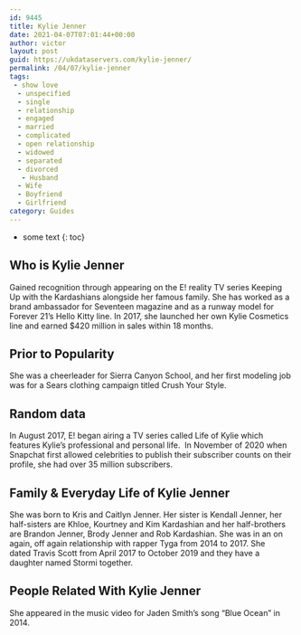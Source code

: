 ```yaml
---
id: 9445
title: Kylie Jenner
date: 2021-04-07T07:01:44+00:00
author: victor
layout: post
guid: https://ukdataservers.com/kylie-jenner/
permalink: /04/07/kylie-jenner
tags:
 - show love
  - unspecified
  - single
  - relationship
  - engaged
  - married
  - complicated
  - open relationship
  - widowed
  - separated
  - divorced
   - Husband
  - Wife
  - Boyfriend
  - Girlfriend
category: Guides
---
```


* some text
{: toc}


## Who is Kylie Jenner



Gained recognition through appearing on the E! reality TV series Keeping Up with the Kardashians alongside her famous family. She has worked as a brand ambassador for Seventeen magazine and as a runway model for Forever 21&#8217;s Hello Kitty line. In 2017, she launched her own Kylie Cosmetics line and earned $420 million in sales within 18 months.

                
                
                
## Prior to Popularity



She was a cheerleader for Sierra Canyon School, and her first modeling job was for a Sears clothing campaign titled Crush Your Style. 

                
                
                
## Random data



In August 2017, E! began airing a TV series called Life of Kylie which features Kylie&#8217;s professional and personal life.  In November of 2020 when Snapchat first allowed celebrities to publish their subscriber counts on their profile, she had over 35 million subscribers.

                
                
                
## Family & Everyday Life of Kylie Jenner



She was born to Kris and Caitlyn Jenner. Her sister is Kendall Jenner, her half-sisters are Khloe, Kourtney and Kim Kardashian and her half-brothers are Brandon Jenner, Brody Jenner and Rob Kardashian. She was in an on again, off again relationship with rapper Tyga from 2014 to 2017. She dated Travis Scott from April 2017 to October 2019 and they have a daughter named Stormi together. 

                
                
                
## People Related With Kylie Jenner



She appeared in the music video for Jaden Smith&#8217;s song &#8220;Blue Ocean&#8221; in 2014.

                
              
            
          
          
          